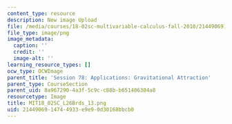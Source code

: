 ```yaml
---
content_type: resource
description: New image Upload
file: /media/courses/18-02sc-multivariable-calculus-fall-2010/2144906914744933e9e90d30168bbcb0_MIT18_02SC_L26Brds_13.png
file_type: image/png
image_metadata:
  caption: ''
  credit: ''
  image-alt: ''
learning_resource_types: []
ocw_type: OCWImage
parent_title: 'Session 78: Applications: Gravitational Attraction'
parent_type: CourseSection
parent_uid: 8a967290-4a3f-5c9c-c88b-b651406304a8
resourcetype: Image
title: MIT18_02SC_L26Brds_13.png
uid: 21449069-1474-4933-e9e9-0d30168bbcb0
---
```


